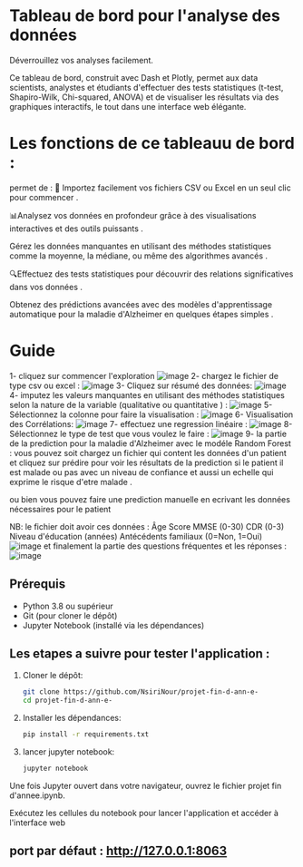 # Tableau de bord pour l'analyse des données 
Déverrouillez vos analyses facilement. 

Ce tableau de bord, construit avec Dash et Plotly, permet aux data scientists, analystes et étudiants d'effectuer des tests statistiques (t-test, Shapiro-Wilk, Chi-squared, ANOVA) et de visualiser les résultats via des graphiques interactifs, le tout dans une interface web élégante.
# Les fonctions de ce tableauu de bord :
permet de :
📂 Importez facilement vos fichiers CSV ou Excel en un seul clic pour commencer .

📊Analysez vos données en profondeur grâce à des visualisations interactives et des outils puissants .

Gérez les données manquantes en utilisant des méthodes statistiques comme la moyenne, la médiane, ou même des algorithmes avancés .

🔍Effectuez des tests statistiques pour découvrir des relations significatives dans vos données .

Obtenez des prédictions avancées avec des modèles d'apprentissage automatique pour la maladie d'Alzheimer  en quelques étapes simples .
# Guide 
1- cliquez sur commencer l'exploration 
![image](https://github.com/user-attachments/assets/a9985535-f930-471d-9b4a-b1ef306315e8)
2- chargez le fichier de type csv ou excel :
![image](https://github.com/user-attachments/assets/733d4b3e-81ca-4cfa-89ab-e9364a857c4d)
3- Cliquez sur résumé des données:
![image](https://github.com/user-attachments/assets/5fef354c-cc5a-4563-8e2c-fa749e53b9f3)
4- imputez les valeurs manquantes  en utilisant des méthodes statistiques selon la nature de la variable (qualitative ou quantitative ) :
![image](https://github.com/user-attachments/assets/90108de0-0247-4635-8d84-d10a73e7b869)
5- Sélectionnez la colonne pour faire  la visualisation :
![image](https://github.com/user-attachments/assets/10aee763-76d4-44f5-bfd8-463d4650ebd4)
6- Visualisation des Corrélations:
![image](https://github.com/user-attachments/assets/197c4e52-cb54-403b-aecc-068f648f7a50)
7- effectuez une regression linéaire :
![image](https://github.com/user-attachments/assets/a9adb1e4-51be-4472-aae3-8011ca142f52)
8- Sélectionnez le type de test que vous voulez le faire :
![image](https://github.com/user-attachments/assets/8bea6129-f797-4e2e-a571-c3f6b3807988)
9- la partie de la prediction pour la maladie  d'Alzheimer avec le modéle Random Forest :
vous pouvez soit chargez un fichier qui content les données d'un patient et cliquez sur prédire pour voir les résultats de la prediction si le patient il est malade ou pas avec un niveau de confiance et aussi un echelle qui exprime le risque d'etre malade .

ou bien vous pouvez faire une prediction manuelle en ecrivant les données nécessaires pour le patient 

NB: le fichier doit avoir ces données :
Âge
Score MMSE (0-30)
CDR (0-3)
Niveau d'éducation (années)
Antécédents familiaux (0=Non, 1=Oui)
![image](https://github.com/user-attachments/assets/6829f167-0f00-4b8a-8dc9-e35e6e4d60b9)
et finalement la partie des questions fréquentes et les réponses :
![image](https://github.com/user-attachments/assets/9e5040c4-85db-4493-8aa5-d3220ef99b70)

## Prérequis

- Python 3.8 ou supérieur  
- Git (pour cloner le dépôt)  
- Jupyter Notebook (installé via les dépendances)
## Les etapes a suivre pour tester l'application :

1. Cloner le dépôt:

   ```bash
   git clone https://github.com/NsiriNour/projet-fin-d-ann-e-
   cd projet-fin-d-ann-e-
   ```

2. Installer les dépendances:

   ```bash
   pip install -r requirements.txt
   ```

3. lancer jupyter notebook:

   ```bash
   jupyter notebook
   ```
Une fois Jupyter ouvert dans votre navigateur, ouvrez le fichier projet fin d'annee.ipynb.

Exécutez les cellules du notebook pour lancer l'application et accéder à l'interface web 

port par défaut : http://127.0.0.1:8063
---

